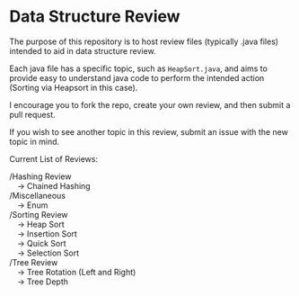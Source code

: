 # Data Structure Review

The purpose of this repository is to host review files (typically .java files) intended to aid in data structure review.    

Each java file has a specific topic, such as `HeapSort.java`, and aims to provide easy to understand java code to perform the
intended action (Sorting via Heapsort in this case).    

I encourage you to fork the repo, create your own review, and then submit a pull request.    

If you wish to see another topic in this review, submit an issue with the new topic in mind.    

Current List of Reviews:  

/Hashing Review  
&emsp;-> Chained Hashing    
/Miscellaneous  
&emsp;-> Enum    
/Sorting Review  
&emsp;-> Heap Sort    
&emsp;-> Insertion Sort    
&emsp;-> Quick Sort    
&emsp;-> Selection Sort    
/Tree Review  
&emsp;-> Tree Rotation (Left and Right)  
&emsp;-> Tree Depth    

